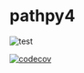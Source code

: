 # pathpy4

![test](https://github.com/pathpy/pathpy4/actions/workflows/test.yml/badge.svg)

[![codecov](https://codecov.io/gh/pathpy/pathpy4/branch/main/graph/badge.svg?token=FCC1VLST13)](https://codecov.io/gh/pathpy/pathpy4)
